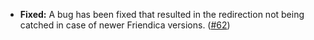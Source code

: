 * **Fixed:** A bug has been fixed that resulted in the redirection not being catched in case of newer Friendica versions. ([#62](https://github.com/rugk/mastodon-simplified-federation/issues/62))

